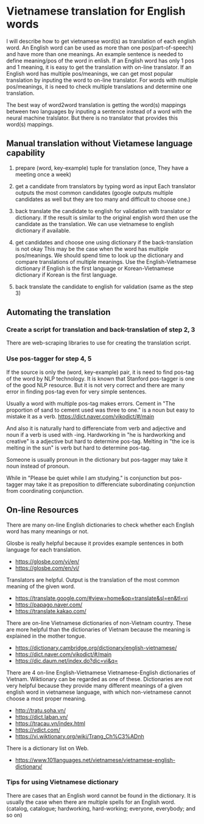 # Vietnamese translation for English words
I will describe how to get vietnamese word(s) as translation of each english word.
An English word can be used as more than one pos(part-of-speech) and have more than one meanings.
An example sentence is needed to define meaning/pos of the word in enlish.
If an English word has only 1 pos and 1 meaning, it is easy to get the translation with on-line translator.
If an English word has multiple pos/meanings, we can get most popular translation by inputing the word to on-line translator.
For words with multiple pos/meanings, it is need to check multiple translations and determine one translation.

The best way of word2word translation is getting the word(s) mappings between two languages by inputing a sentence instead of a word with the neural machine tralslator. But there is no translator that provides this word(s) mappings.


## Manual translation without Vietamese language capability
1. prepare (word, key-example) tuple for translation
(once, They have a meeting once a week)

2. get a candidate from translators by typing word as input
Each translator outputs the most common candidates
(google outputs multiple candidates as well but they are too many and difficult to choose one.)

3. back translate the candidate to english for validation with translator or dictionary.
If the result is similar to the original english word then use the candidate as the translation.
We can use vietnamese to english dictionary if available. 

4. get candidates and choose one using dictionary if the back-translation is not okay
This may be the case when the word has multiple pos/meanings.
We should spend time to look up the dictionary and compare translations of multiple meanings.
Use the English-Vietnamese dictionary if English is the first language or Korean-Vietnamese dictionary if Korean is the first language.

5. back translate the candidate to english for validation (same as the step 3)


## Automating the translation
### Create a script for translation and back-translation of step 2, 3
There are web-scraping libraries to use for creating the translation script.


### Use pos-tagger for step 4, 5
If the source is only the (word, key-example) pair, it is need to find pos-tag of the word by NLP technology.
It is known that Stanford pos-tagger is one of the good NLP resource.
But it is not very correct and there are many error in finding pos-tag even for very simple sentences.

Usually a word with multiple pos-tag makes errors.
Cement in "The proportion of sand to cement used was three to one." is a noun but easy to mistake it as a verb.
https://dict.naver.com/vikodict/#/main

And also it is naturally hard to differenciate from verb and adjective and noun if a verb is used with -ing.
Hardworking in "he is hardworking and creative" is a adjective but hard to determine pos-tag.
Melting in "the ice is melting in the sun" is verb but hard to determine pos-tag.

Someone is usually pronoun in the dictionary but pos-tagger may take it noun instead of pronoun.

While in "Please be quiet while I am studying." is conjunction but pos-tagger may take it as preposition to differenciate subordinating conjunction from coordinating conjunction.


## On-line Resources
There are many on-line English dictionaries to check whether each English word has many meanings or not.

Glosbe is really helpful because it provides example sentences in both language for each translation.
* https://glosbe.com/vi/en/
* https://glosbe.com/en/vi/

Translators are helpful. Output is the translation of the most common meaning of the given word.
* https://translate.google.com/#view=home&op=translate&sl=en&tl=vi
* https://papago.naver.com/
* https://translate.kakao.com/

There are on-line Vietnamese dictionaries of non-Vietnam country. These are more helpful than the dictionaries of Vietnam because the meaning is explained in the mother tongue.
* https://dictionary.cambridge.org/dictionary/english-vietnamese/
* https://dict.naver.com/vikodict/#/main
* https://dic.daum.net/index.do?dic=vi&q=

There are 4 on-line English-Vietnamese Vietnamese-English dictionaries of Vietnam. Wiktionary can be regarded as one of these.
Dictionaries are not very helpful because they provide many different meanings of a given english word in vietnamese language, with which non-vietnamese cannot choose a most proper meaning.
* http://tratu.soha.vn/
* https://dict.laban.vn/
* https://tracau.vn/index.html
* https://vdict.com/
* https://vi.wiktionary.org/wiki/Trang_Ch%C3%ADnh

There is a dictionary list on Web.
* https://www.101languages.net/vietnamese/vietnamese-english-dictionary/


### Tips for using Vietnamese dictionary
There are cases that an English word cannot be found in the dictionary.
It is usually the case when there are multiple spells for an English word.
(catalog, catalogue; hardworking, hard-working; everyone, everybody; and so on)
